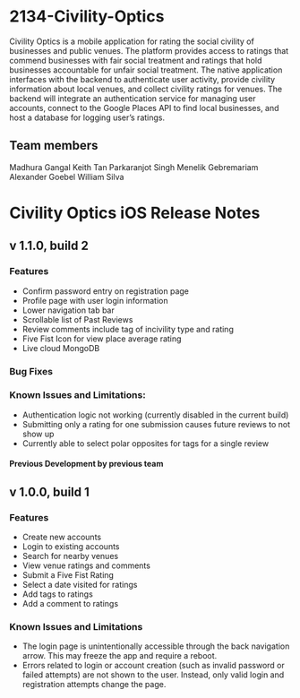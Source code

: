 # 2134-Civility-Optics
Civility Optics is a mobile application for rating the social civility of businesses and public venues. The 
platform provides access to ratings that commend businesses with fair social treatment and ratings that hold 
businesses accountable for unfair social treatment. 
The native application interfaces with the backend to authenticate user 
activity, provide civility information about local venues, and collect civility ratings for venues. The backend 
will integrate an authentication service for managing user accounts, connect to the Google Places API to find 
local businesses, and host a database for logging user’s ratings.



## Team members
Madhura Gangal
Keith Tan
Parkaranjot Singh
Menelik Gebremariam
Alexander Goebel
William Silva



# Civility Optics iOS Release Notes

## v 1.1.0, build 2 
### Features
  - Confirm password entry on registration page 
  - Profile page with user login information
  - Lower navigation tab bar
  - Scrollable list of Past Reviews
  - Review comments include tag of incivility type and rating
  - Five Fist Icon for view place average rating
  - Live cloud MongoDB
### Bug Fixes

### Known Issues and Limitations:
  - Authentication logic not working (currently disabled in the current build) 
  - Submitting only a rating for one submission causes future reviews to not show up
  - Currently able to select polar opposites for tags for a single review


#### Previous Development by previous team
## v 1.0.0, build 1

### Features
- Create new accounts
- Login to existing accounts
- Search for nearby venues
- View venue ratings and comments
- Submit a Five Fist Rating
- Select a date visited for ratings
- Add tags to ratings
- Add a comment to ratings

### Known Issues and Limitations
- The login page is unintentionally accessible through the back navigation arrow. This may freeze the app and require a reboot.
- Errors related to login or account creation (such as invalid password or failed attempts) are not shown to the user. Instead, only valid login and registration attempts change the page.
